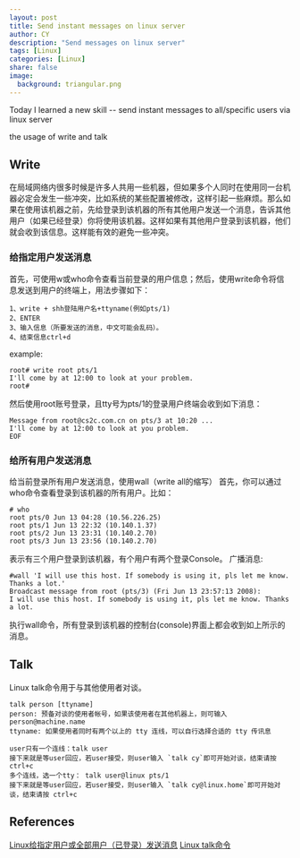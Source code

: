 ```yaml
---
layout: post
title: Send instant messages on linux server
author: CY
description: "Send messages on linux server"
tags: [Linux]
categories: [Linux]
share: false
image:
  background: triangular.png
---
```




Today I learned a new skill -- send instant messages to all/specific users via linux server

the usage of write and talk

## Write
在局域网络内很多时候是许多人共用一些机器，但如果多个人同时在使用同一台机器必定会发生一些冲突，比如系统的某些配置被修改，这样引起一些麻烦。那么如果在使用该机器之前，先给登录到该机器的所有其他用户发送一个消息，告诉其他用户（如果已经登录）你将使用该机器。这样如果有其他用户登录到该机器，他们就会收到该信息。这样能有效的避免一些冲突。

### 给指定用户发送消息
首先，可使用w或who命令查看当前登录的用户信息；然后，使用write命令将信息发送到用户的终端上，用法步骤如下：

```
1、write + shh登陆用户名+ttyname(例如pts/1)
2、ENTER
3、输入信息（所要发送的消息，中文可能会乱码）。
4、结束信息ctrl+d
```

example:

```
root# write root pts/1
I'll come by at 12:00 to look at your problem.
root#
```

然后使用root账号登录，且tty号为pts/1的登录用户终端会收到如下消息：

```
Message from root@cs2c.com.cn on pts/3 at 10:20 ...
I'll come by at 12:00 to look at you problem.
EOF
```

### 给所有用户发送消息
给当前登录所有用户发送消息，使用wall（write all的缩写）
首先，你可以通过who命令查看登录到该机器的所有用户。比如：

```
# who
root pts/0 Jun 13 04:28 (10.56.226.25)
root pts/1 Jun 13 22:32 (10.140.1.37)
root pts/2 Jun 13 23:31 (10.140.2.70)
root pts/3 Jun 13 23:56 (10.140.2.70)
```

表示有三个用户登录到该机器，有个用户有两个登录Console。
广播消息:

```
#wall 'I will use this host. If somebody is using it, pls let me know. Thanks a lot.'
Broadcast message from root (pts/3) (Fri Jun 13 23:57:13 2008):
I will use this host. If somebody is using it, pls let me know. Thanks a lot.
```

执行wall命令，所有登录到该机器的控制台(console)界面上都会收到如上所示的消息。

## Talk
Linux talk命令用于与其他使用者对谈。

```
talk person [ttyname]
person: 预备对谈的使用者帐号，如果该使用者在其他机器上，则可输入 person@machine.name
ttyname: 如果使用者同时有两个以上的 tty 连线，可以自行选择合适的 tty 传讯息
```
	user只有一个连线：talk user
	接下来就是等user回应，若user接受，则user输入 `talk cy`即可开始对谈，结束请按 ctrl+c
	多个连线，选一个tty： talk user@linux pts/1
	接下来就是等user回应，若user接受，则user输入 `talk cy@linux.home`即可开始对谈，结束请按 ctrl+c



## References

[Linux给指定用户或全部用户（已登录）发送消息](http://www.cnblogs.com/gaojun/p/3387427.html)
[Linux talk命令](http://www.runoob.com/linux/linux-comm-talk.html)